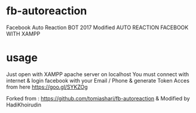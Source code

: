 # fb-autoreaction
Facebook Auto Reaction BOT 2017
Modified 
AUTO REACTION FACEBOOK WITH XAMPP
# usage

Just open with XAMPP apache server on localhost
You must connect with internet
& login facebook with your Email / Phone
& generate Token Acces from here https://goo.gl/SYKZOg


Forked from :
https://github.com/tomiashari/fb-autoreaction
& Modified by HadiKhoirudin
